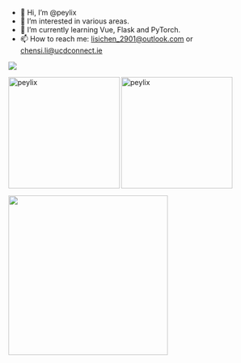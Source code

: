 - 👋 Hi, I’m @peylix
- 👀 I’m interested in various areas.
- 🌱 I’m currently learning Vue, Flask and PyTorch.
- 📫 How to reach me: lisichen_2901@outlook.com or chensi.li@ucdconnect.ie

  
![](https://komarev.com/ghpvc/?username=peylix&style=flat&color=green)

<p><img align="left" height="220" src="https://github-readme-stats-baet-git-master-peylixs-projects.vercel.app/api?username=peylix&show_icons=true&theme=chartreuse-dark" alt="peylix" /></p>

<!-- [![Anurag's GitHub stats](https://github-readme-stats-baet-git-master-peylixs-projects.vercel.app/api?username=peylix&show_icons=true&theme=chartreuse-dark)](https://github.com/peylix/github-readme-stats)  -->

<p><img align="center" height="220" src="https://github-readme-stats-baet-git-master-peylixs-projects.vercel.app/api/top-langs/?username=peylix&layout=compact&size_weight=0.5&count_weight=0.5&theme=aura&langs_count=8" alt="peylix" /></p>

<!-- ![Top Langs](https://github-readme-stats-baet-git-master-peylixs-projects.vercel.app/api/top-langs/?username=peylix&layout=compact&size_weight=0.5&count_weight=0.5&theme=aura&langs_count=8) -->

<p><img align="center" height="315" src="https://github-readme-activity-graph.vercel.app/graph?username=peylix&theme=merko&area=true" /></p>

<!-- [![Ashutosh's github activity graph](https://github-readme-activity-graph.vercel.app/graph?username=peylix&theme=merko&area=true)](https://github.com/ashutosh00710/github-readme-activity-graph) -->





<!---
- 💞️ I’m looking to collaborate on ...


Peylix/Peylix is a ✨ special ✨ repository because its `README.md` (this file) appears on your GitHub profile.
You can click the Preview link to take a look at your changes.
--->
